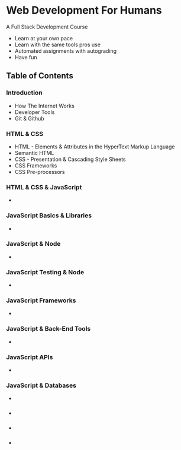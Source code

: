 # Web Development For Humans

A Full Stack Development Course
* Learn at your own pace
* Learn with the same tools pros use
* Automated assignments with autograding
* Have fun

## Table of Contents

### Introduction
* How The Internet Works
* Developer Tools
* Git & Github

### HTML & CSS
* HTML - Elements & Attributes in the HyperText Markup Language
* Semantic HTML
* CSS - Presentation & Cascading Style Sheets
* CSS Frameworks
* CSS Pre-processors

### HTML & CSS & JavaScript
* 

### JavaScript Basics & Libraries
* 

### JavaScript & Node
* 

### JavaScript Testing & Node
* 

### JavaScript Frameworks
* 

### JavaScript & Back-End Tools
* 

### JavaScript APIs
* 

### JavaScript & Databases
* 

### 
*

### 
*

### 
*

